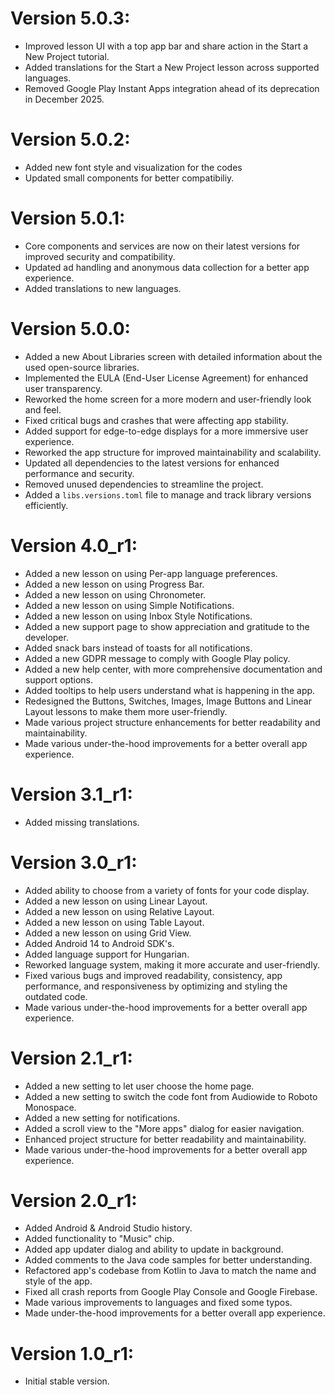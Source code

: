 # Version 5.0.3:

- Improved lesson UI with a top app bar and share action in the Start a New Project tutorial.
- Added translations for the Start a New Project lesson across supported languages.
- Removed Google Play Instant Apps integration ahead of its deprecation in December 2025.

# Version 5.0.2:

- Added new font style and visualization for the codes
- Updated small components for better compatibiliy.

# Version 5.0.1:

- Core components and services are now on their latest versions for improved security and compatibility.
- Updated ad handling and anonymous data collection for a better app experience.
- Added translations to new languages.

# Version 5.0.0:

- Added a new About Libraries screen with detailed information about the used open-source libraries.
- Implemented the EULA (End-User License Agreement) for enhanced user transparency.
- Reworked the home screen for a more modern and user-friendly look and feel.
- Fixed critical bugs and crashes that were affecting app stability.
- Added support for edge-to-edge displays for a more immersive user experience.
- Reworked the app structure for improved maintainability and scalability.
- Updated all dependencies to the latest versions for enhanced performance and security.
- Removed unused dependencies to streamline the project.
- Added a `libs.versions.toml` file to manage and track library versions efficiently.

# Version 4.0_r1:

- Added a new lesson on using Per-app language preferences.
- Added a new lesson on using Progress Bar.
- Added a new lesson on using Chronometer.
- Added a new lesson on using Simple Notifications.
- Added a new lesson on using Inbox Style Notifications.
- Added a new support page to show appreciation and gratitude to the developer.
- Added snack bars instead of toasts for all notifications.
- Added a new GDPR message to comply with Google Play policy.
- Added a new help center, with more comprehensive documentation and support options.
- Added tooltips to help users understand what is happening in the app.
- Redesigned the Buttons, Switches, Images, Image Buttons and Linear Layout lessons to make them
  more user-friendly.
- Made various project structure enhancements for better readability and maintainability.
- Made various under-the-hood improvements for a better overall app experience.

# Version 3.1_r1:

- Added missing translations.

# Version 3.0_r1:

- Added ability to choose from a variety of fonts for your code display.
- Added a new lesson on using Linear Layout.
- Added a new lesson on using Relative Layout.
- Added a new lesson on using Table Layout.
- Added a new lesson on using Grid View.
- Added Android 14 to Android SDK's.
- Added language support for Hungarian.
- Reworked language system, making it more accurate and user-friendly.
- Fixed various bugs and improved readability, consistency, app performance, and responsiveness by
  optimizing and styling the outdated code.
- Made various under-the-hood improvements for a better overall app experience.

# Version 2.1_r1:

- Added a new setting to let user choose the home page.
- Added a new setting to switch the code font from Audiowide to Roboto Monospace.
- Added a new setting for notifications.
- Added a scroll view to the "More apps" dialog for easier navigation.
- Enhanced project structure for better readability and maintainability.
- Made various under-the-hood improvements for a better overall app experience.

# Version 2.0_r1:

- Added Android & Android Studio history.
- Added functionality to "Music" chip.
- Added app updater dialog and ability to update in background.
- Added comments to the Java code samples for better understanding.
- Refactored app's codebase from Kotlin to Java to match the name and style of the app.
- Fixed all crash reports from Google Play Console and Google Firebase.
- Made various improvements to languages and fixed some typos.
- Made under-the-hood improvements for a better overall app experience.

# Version 1.0_r1:

- Initial stable version.